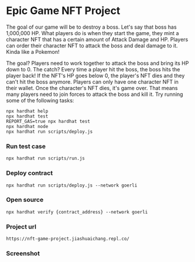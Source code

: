 # Epic Game NFT Project

The goal of our game will be to destroy a boss. Let's say that boss has 1,000,000 HP. What players do is when they start the game, they mint a character NFT that has a certain amount of Attack Damage and HP. Players can order their character NFT to attack the boss and deal damage to it. Kinda like a Pokemon!

The goal? Players need to work together to attack the boss and bring its HP down to 0. The catch? Every time a player hit the boss, the boss hits the player back! If the NFT's HP goes below 0, the player's NFT dies and they can't hit the boss anymore. Players can only have one character NFT in their wallet. Once the character's NFT dies, it's game over. That means many players need to join forces to attack the boss and kill it.
Try running some of the following tasks:

```shell
npx hardhat help
npx hardhat test
REPORT_GAS=true npx hardhat test
npx hardhat node
npx hardhat run scripts/deploy.js
```

### Run test case
```shell
npx hardhat run scripts/run.js
```

### Deploy contract
```shell
npx hardhat run scripts/deploy.js --network goerli
```

### Open source
```shell
npx hardhat verify {contract_address} --network goerli
```

### Project url
```
https://nft-game-project.jiashuaichang.repl.co/
```

### Screenshot

[//]: # (![运行截图]&#40;imgs/screenshot.png&#41;)
